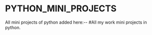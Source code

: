 # PYTHON_MINI_PROJECTS
All mini projects of python added here:-- #All my work mini projects in python.
